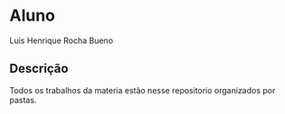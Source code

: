 # Aluno

Luis Henrique Rocha Bueno

## Descrição

Todos os trabalhos da materia estão nesse repositorio organizados por pastas.